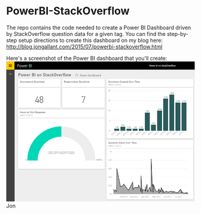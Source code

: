 # PowerBI-StackOverflow

The repo contains the code needed to create a Power BI Dashboard driven by StackOverflow question data for a given tag. You can find the step-by-step setup directions to create this dashboard on my blog here: http://blog.jongallant.com/2015/07/powerbi-stackoverflow.html

Here's a screenshot of the Power BI dashboard that you'll create:
![Dashboard](Dashboard.png)
Jon
